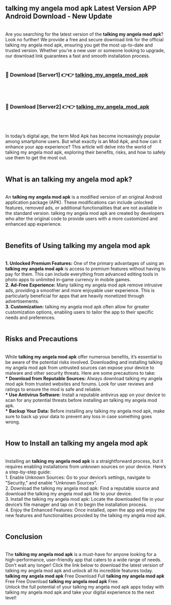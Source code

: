 ## talking my angela mod apk Latest Version APP Android Download - New Update
<br>
Are you searching for the latest version of the <strong>talking my angela mod apk</strong>? Look no further! We provide a free and secure download link for the official talking my angela mod apk, ensuring you get the most up-to-date and trusted version. Whether you're a new user or someone looking to upgrade, our download link guarantees a fast and smooth installation process.
<br>
<br>
<h3>🔴 Download [Server1] 👉👉 <a href="https://modyolo.store/talking+my+angela+mod+apk">talking_my_angela_mod_apk</a></h3><br>
<br>
<h3>🔴 Download [Server2] 👉👉 <a href="https://modyolo.store/talking+my+angela+mod+apk">talking_my_angela_mod_apk</a></h3><br>
<br>
<br>
In today’s digital age, the term Mod Apk has become increasingly popular among smartphone users. But what exactly is an Mod Apk, and how can it enhance your app experience? This article will delve into the world of talking my angela mod apk, exploring their benefits, risks, and how to safely use them to get the most out.
<br>
<br>
<h2>What is an talking my angela mod apk?</h2>
<br>
An <strong>talking my angela mod apk</strong> is a modified version of an original Android application package (APK). These modifications can include unlocked features, removed ads, or additional functionalities that are not available in the standard version. talking my angela mod apk are created by developers who alter the original code to provide users with a more customized and enhanced app experience.
<br>
<br>
<h2>Benefits of Using talking my angela mod apk</h2>
<br>
<strong> 1. Unlocked Premium Features:</strong> One of the primary advantages of using an <strong>talking my angela mod apk</strong> is access to premium features without having to pay for them. This can include everything from advanced editing tools in photo apps to unlimited in-game currency in mobile games.
<br>
<strong> 2. Ad-Free Experience:</strong> Many talking my angela mod apk remove intrusive ads, providing a smoother and more enjoyable user experience. This is particularly beneficial for apps that are heavily monetized through advertisements.
<br>
<strong> 3. Customization:</strong> talking my angela mod apk often allow for greater customization options, enabling users to tailor the app to their specific needs and preferences.
<br>
<br>
<h2>Risks and Precautions</h2>
<br>
While <strong>talking my angela mod apk</strong> offer numerous benefits, it’s essential to be aware of the potential risks involved. Downloading and installing talking my angela mod apk from untrusted sources can expose your device to malware and other security threats. Here are some precautions to take:
<br>
<strong> * Download from Reputable Sources:</strong> Always download talking my angela mod apk from trusted websites and forums. Look for user reviews and ratings to ensure the mod is safe and reliable.
<br>
<strong> * Use Antivirus Software:</strong> Install a reputable antivirus app on your device to scan for any potential threats before installing an talking my angela mod apk.
<br>
<strong> * Backup Your Data:</strong> Before installing any talking my angela mod apk, make sure to back up your data to prevent any loss in case something goes wrong.
<br>
<br>
<h2>How to Install an talking my angela mod apk</h2>
<br>
Installing an <strong>talking my angela mod apk</strong> is a straightforward process, but it requires enabling installations from unknown sources on your device. Here’s a step-by-step guide:
<br>
 1. Enable Unknown Sources: Go to your device’s settings, navigate to "Security," and enable "Unknown Sources".
<br>
 2. Download the talking my angela mod apk: Find a reputable source and download the talking my angela mod apk file to your device.
<br>
 3. Install the talking my angela mod apk: Locate the downloaded file in your device’s file manager and tap on it to begin the installation process.
<br>
 4. Enjoy the Enhanced Features: Once installed, open the app and enjoy the new features and functionalities provided by the talking my angela mod apk.
<br>
<br>
<h2><strong>Conclusion</strong></h2>
<br>
The <strong>talking my angela mod apk</strong> is a must-have for anyone looking for a high-performance, user-friendly app that caters to a wide range of needs. Don’t wait any longer! Click the link below to download the latest version of talking my angela mod apk and unlock all its incredible features today.
<br>
<strong>talking my angela mod apk</strong> Free Download Full <strong>talking my angela mod apk</strong> Free Free Download <strong>talking my angela mod apk</strong> Free.
<br>
Unlock the full potential of your talking my angela mod apk apps today with talking my angela mod apk and take your digital experience to the next level!